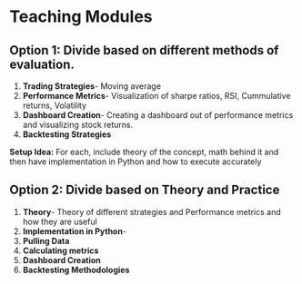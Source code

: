 # Teaching Modules
## Option 1: Divide based on different methods of evaluation. 
1. **Trading Strategies**- Moving average
1. **Performance Metrics**- Visualization of sharpe ratios, RSI, Cummulative returns, Volatility 
1. **Dashboard Creation**- Creating a dashboard out of performance metrics and visualizing stock returns. 
1. **Backtesting Strategies**

**Setup Idea:** For each, include theory of the concept, math behind it and then have implementation in Python and how to execute accurately

<h2>
  
## Option 2: Divide based on Theory and Practice
1. **Theory**- Theory of different strategies and Performance metrics and how they are useful
1. **Implementation in Python**-
  1. **Pulling Data**
  1. **Calculating metrics**
  1. **Dashboard Creation**
  1. **Backtesting Methodologies**

